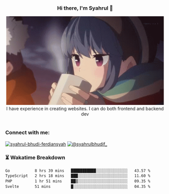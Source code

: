 ### <div align="center">Hi there, I'm Syahrul 🚀</div>

<div align="center">
  <img src="./img/rin.gif" alt="Rin GIF">
</div>



<div align="center">I have experience in creating websites. I can do both frontend and backend dev</div>


<br/>


<h3 align="left">Connect with me:</h3>
<p align="left">
<a href="https://www.linkedin.com/in/syahrul-bhudi-ferdiansyah-792024251/" target="blank"><img align="center" src="https://raw.githubusercontent.com/rahuldkjain/github-profile-readme-generator/master/src/images/icons/Social/linked-in-alt.svg" alt="syahrul-bhudi-ferdiansyah" height="30" width="40" /></a>
<a href="https://www.instagram.com/syahrulbhudif_/" target="blank"><img align="center" src="https://raw.githubusercontent.com/rahuldkjain/github-profile-readme-generator/master/src/images/icons/Social/instagram.svg" alt="@syahrulbhudif_" height="30" width="40" /></a>
</p>


### ⏳ Wakatime Breakdown

<!--START_SECTION:waka-->

```txt
Go           8 hrs 39 mins   ███████████░░░░░░░░░░░░░░   43.57 %
TypeScript   2 hrs 18 mins   ███░░░░░░░░░░░░░░░░░░░░░░   11.60 %
PHP          1 hr 51 mins    ██▒░░░░░░░░░░░░░░░░░░░░░░   09.35 %
Svelte       51 mins         █░░░░░░░░░░░░░░░░░░░░░░░░   04.35 %
```

<!--END_SECTION:waka-->
